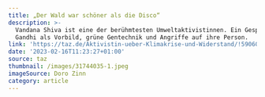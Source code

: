 ```yaml
---
title: „Der Wald war schöner als die Disco“
description: >-
  Vandana Shiva ist eine der berühmtesten Umweltaktivistinnen. Ein Gespräch über
  Gandhi als Vorbild, grüne Gentechnik und Angriffe auf ihre Person.
link: 'https://taz.de/Aktivistin-ueber-Klimakrise-und-Widerstand/!5906018/'
date: '2023-02-16T11:23:27+01:00'
source: taz
thumbnail: /images/31744035-1.jpeg
imageSource: Doro Zinn
category: article
---
```


